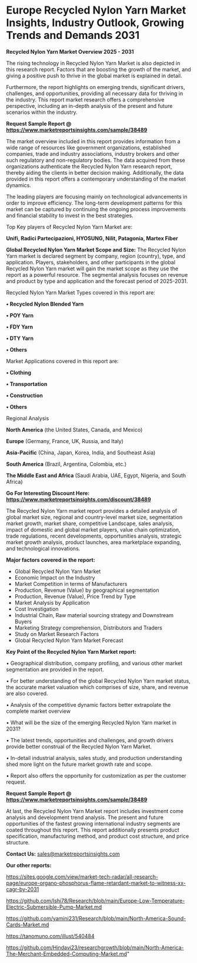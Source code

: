 # Europe Recycled Nylon Yarn Market Insights, Industry Outlook, Growing Trends and Demands 2031

<Strong> Recycled Nylon Yarn Market Overview 2025 - 2031</strong>

The rising technology in Recycled Nylon Yarn Market is also depicted in this research report. Factors that are boosting the growth of the market, and giving a positive push to thrive in the global market is explained in detail.

Furthermore, the report highlights on emerging trends, significant drivers, challenges, and opportunities, providing all necessary data for thriving in the industry. This report market research offers a comprehensive perspective, including an in-depth analysis of the present and future scenarios within the industry.

<strong>Request Sample Report @ <a href=https://www.marketreportsinsights.com/sample/38489>https://www.marketreportsinsights.com/sample/38489</a></strong>

The market overview included in this report provides information from a wide range of resources like government organizations, established companies, trade and industry associations, industry brokers and other such regulatory and non-regulatory bodies. The data acquired from these organizations authenticate the Recycled Nylon Yarn research report, thereby aiding the clients in better decision making. Additionally, the data provided in this report offers a contemporary understanding of the market dynamics.

The leading players are focusing mainly on technological advancements in order to improve efficiency. The long-term development patterns for this market can be captured by continuing the ongoing process improvements and financial stability to invest in the best strategies.

Top Key players of Recycled Nylon Yarn Market are:

<strong>Unifi, Radici Partecipazioni, HYOSUNG, Nilit, Patagonia, Martex Fiber</strong>

<strong><b>Global Recycled Nylon Yarn Market Scope and Size:</b></strong>
The Recycled Nylon Yarn market is declared segment by company, region (country), type, and application. Players, stakeholders, and other participants in the global Recycled Nylon Yarn market will gain the market scope as they use the report as a powerful resource. The segmental analysis focuses on revenue and product by type and application and the forecast period of 2025-2031.

Recycled Nylon Yarn Market Types covered in this report are:

<strong>•  Recycled Nylon Blended Yarn

•  POY Yarn

•  FDY Yarn

•  DTY Yarn

•  Others</strong>

Market Applications covered in this report are:

<strong>•  Clothing

•  Transportation

•  Construction

•  Others</strong> 

Regional Analysis

<strong>North America</strong> (the United States, Canada, and Mexico)

<strong>Europe</strong> (Germany, France, UK, Russia, and Italy)

<strong>Asia-Pacific</strong> (China, Japan, Korea, India, and Southeast Asia)

<strong>South America</strong> (Brazil, Argentina, Colombia, etc.)

<strong>The Middle East and Africa</strong> (Saudi Arabia, UAE, Egypt, Nigeria, and South Africa)

<strong>Go For Interesting Discount Here: <a href=https://www.marketreportsinsights.com/discount/38489>https://www.marketreportsinsights.com/discount/38489</a></strong>

The Recycled Nylon Yarn market report provides a detailed analysis of global market size, regional and country-level market size, segmentation market growth, market share, competitive Landscape, sales analysis, impact of domestic and global market players, value chain optimization, trade regulations, recent developments, opportunities analysis, strategic market growth analysis, product launches, area marketplace expanding, and technological innovations.

<strong><b>Major factors covered in the report:</b></strong>
<ul>
  <li>Global Recycled Nylon Yarn Market </li>
  <li>Economic Impact on the Industry</li>
  <li>Market Competition in terms of Manufacturers</li>
  <li>Production, Revenue (Value) by geographical segmentation</li>
  <li>Production, Revenue (Value), Price Trend by Type</li>
  <li>Market Analysis by Application</li>
  <li>Cost Investigation</li>
  <li>Industrial Chain, Raw material sourcing strategy and Downstream Buyers</li>
  <li>Marketing Strategy comprehension, Distributors and Traders</li>
  <li>Study on Market Research Factors</li>
  <li>Global Recycled Nylon Yarn Market Forecast</li>
</ul>

<strong><b>Key Point of the Recycled Nylon Yarn Market report:</b></strong>

• Geographical distribution, company profiling, and various other market segmentation are provided in the report.

• For better understanding of the global Recycled Nylon Yarn market status, the accurate market valuation which comprises of size, share, and revenue are also covered.

• Analysis of the competitive dynamic factors better extrapolate the complete market overview

• What will be the size of the emerging Recycled Nylon Yarn market in 2031?

• The latest trends, opportunities and challenges, and growth drivers provide better construal of the Recycled Nylon Yarn Market.

• In-detail industrial analysis, sales study, and production understanding shed more light on the future market growth rate and scope.

• Report also offers the opportunity for customization as per the customer request.

<strong>Request Sample Report @ <a href=https://www.marketreportsinsights.com/sample/38489>https://www.marketreportsinsights.com/sample/38489</a></strong>

At last, the Recycled Nylon Yarn Market report includes investment come analysis and development trend analysis. The present and future opportunities of the fastest growing international industry segments are coated throughout this report. This report additionally presents product specification, manufacturing method, and product cost structure, and price structure.

<strong>Contact Us:</strong>
sales@marketreportsinsights.com

<strong>Our other reports:</strong>

<a href=https://sites.google.com/view/market-tech-radar/all-research-page/europe-organo-phosphorus-flame-retardant-market-to-witness-xx-cagr-by-2031>https://sites.google.com/view/market-tech-radar/all-research-page/europe-organo-phosphorus-flame-retardant-market-to-witness-xx-cagr-by-2031</a>

<a href=https://github.com/Ishi78/Research/blob/main/Europe-Low-Temperature-Electric-Submersible-Pump-Market.md>https://github.com/Ishi78/Research/blob/main/Europe-Low-Temperature-Electric-Submersible-Pump-Market.md</a>

<a href=https://github.com/yamini231/Research/blob/main/North-America-Sound-Cards-Market.md>https://github.com/yamini231/Research/blob/main/North-America-Sound-Cards-Market.md</a>

<a href=https://tanomuno.com/illust/540484>https://tanomuno.com/illust/540484</a>

<a href=https://github.com/Hindavi23/researchgrowth/blob/main/North-America-The-Merchant-Embedded-Computing-Market.md>https://github.com/Hindavi23/researchgrowth/blob/main/North-America-The-Merchant-Embedded-Computing-Market.md</a>"
